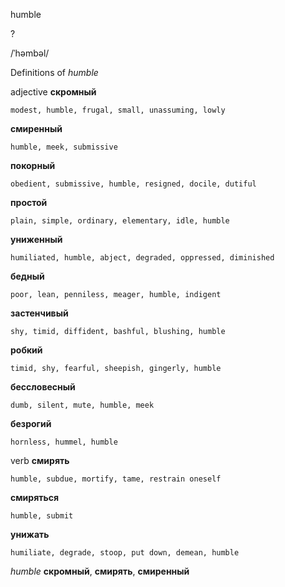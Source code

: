 humble

?

/ˈhəmbəl/

Definitions of _humble_

adjective
**скромный**

    modest, humble, frugal, small, unassuming, lowly
**смиренный**

    humble, meek, submissive
**покорный**

    obedient, submissive, humble, resigned, docile, dutiful
**простой**

    plain, simple, ordinary, elementary, idle, humble
**униженный**

    humiliated, humble, abject, degraded, oppressed, diminished
**бедный**

    poor, lean, penniless, meager, humble, indigent
**застенчивый**

    shy, timid, diffident, bashful, blushing, humble
**робкий**

    timid, shy, fearful, sheepish, gingerly, humble
**бессловесный**

    dumb, silent, mute, humble, meek
**безрогий**

    hornless, hummel, humble

verb
**смирять**

    humble, subdue, mortify, tame, restrain oneself
**смиряться**

    humble, submit
**унижать**

    humiliate, degrade, stoop, put down, demean, humble

_humble_
**скромный**, **смирять**, **смиренный**